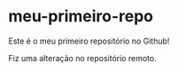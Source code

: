 # meu-primeiro-repo
Este é o meu primeiro repositório no Github!

Fiz uma alteração no repositório remoto.
